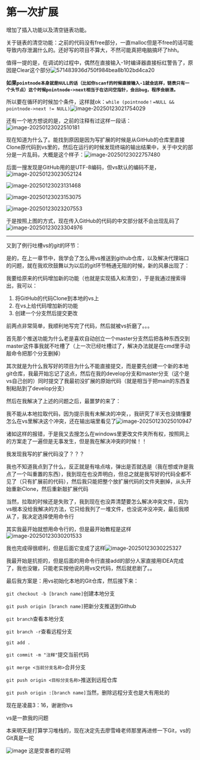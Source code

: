 # 第一次扩展

增加了插入功能以及清空链表功能。

关于链表的清空功能：之前的代码没有free部分，一直malloc但是不free的话可能导致内存泄漏什么的。还好写的项目不算大，不然可能真把电脑搞坏了hhh。

值得一提的是，在调试的过程中，偶然在直接输入-1时编译器直接标红警告了，原因是Clear这个部分![571483936d750f984bea8b102bd4ca20](https://cdn.jsdelivr.net/gh/xixiluyaoyao/Note/202501230207464.png)

**如果`pointnode本身就是NULL的话（比如你scanf的时候直接输入-1就会这样，链表只有一个头节点）这个时候pointnode->next相当于在访问空指针，会出bug，程序会崩溃。`**

所以要在循环的时候加个条件，这样就ok：`while (pointnode！=NULL && pointnode->next != NULL)`![image-20250123021754029](https://cdn.jsdelivr.net/gh/xixiluyaoyao/Code@develop/202501230221721.png)



还有一个地方想说的是，之前的注释有过这样一段话：![image-20250123022510181](https://cdn.jsdelivr.net/gh/xixiluyaoyao/Code@develop/202501230225309.png)

现在知道为什么了。能找到原因是因为写扩展的时候是从GitHub的仓库里直接Clone原代码到vs里的，然后在运行的时候发现终端的输出结果中，关于中文的部分是一片乱码，大概是这个样子：![image-20250123022757480](https://cdn.jsdelivr.net/gh/xixiluyaoyao/Code@develop/202501230227509.png)

后面一搜发现是GitHub用的是UTF-8编码，但vs默认的编码不是，![image-20250123023052124](https://cdn.jsdelivr.net/gh/xixiluyaoyao/Code@develop/202501230230183.png)

![image-20250123023131468](https://cdn.jsdelivr.net/gh/xixiluyaoyao/Code@develop/202501230231552.png)

![image-20250123023153075](https://cdn.jsdelivr.net/gh/xixiluyaoyao/Code@develop/202501230231314.png)

![image-20250123023207553](https://cdn.jsdelivr.net/gh/xixiluyaoyao/Code@develop/202501230232622.png)

于是按照上图的方式，现在传入GitHub的代码的中文部分就不会出现乱码了![image-20250123023304976](https://cdn.jsdelivr.net/gh/xixiluyaoyao/Code@develop/202501230233019.png)





------

又到了例行吐槽vs的git的环节：

是的，在上一章节中，我学会了怎么用vs推送到github仓库，以及解决代理端口的问题，就在我欢欣鼓舞以为以后的git环节畅通无阻的时候，新的风暴出现了：

我要给原来的代码增加新的功能（也就是实现插入和清空），于是我通过搜索得出，我可以：

1. 将GitHub的代码Clone到本地的vs上
2. 在vs上给代码增加新的功能
3. 创建一个分支然后提交更改



前两点非常简单，我顺利地写完了代码，然后就被vs折磨了。。。

首先那个推送功能为什么老是喜欢自动创立一个master分支然后把各种东西交到master这件事我就不吐槽了（上一次已经吐槽过了，解决办法就是在cmd里手动敲命令把那个分支删掉）

其次就是为什么我写好的项目为什么不能直接提交，而是要先创建一个新的本地git仓库，我最开始忘记了这点，然后在我的develop分支和master分支（这个是vs自己创的）同时提交了我最初没扩展的原始代码（就是相当于把main的东西复制粘贴到了develop分支）

然后在我解决了上述的问题之后，最噩梦的来了：

我不能从本地拉取代码，因为提示我有未解决的冲突，，我研究了半天也没搞懂要怎么在vs里解决这个冲突，还在输出端里看见了![image-20250123025010947](https://cdn.jsdelivr.net/gh/xixiluyaoyao/Code@develop/202501230250094.png)

诸如这样的报错，于是我又去搜怎么在windows里更改文件夹所有权，按照网上的方案走了一遍但是无事发生，但是我在解决冲突的时候！！

我发现我写的扩展代码没了？？？

我也不知道我点到了什么，反正就是有啥点啥，弹出是否就选是（我在想或许是我点了一个叫重置的东西），我到现在也没弄明白，但总之就是我写好的代码全都不见了（只有扩展前的代码），然后我只能把整个放扩展代码的文件夹删掉，从头开始重新Clone，然后重新敲扩展代码

当然，拉取的时候还是失败了，我到现在也没弄清楚要怎么解决冲突文件，因为vs根本没给我解决的方法，它只给我列了一堆文件，也没说冲没冲突，最后我顺从了，我决定选择使用命令行

其实我最开始就想用命令行的，但是最开始教程是这样![image-20250123030201533](https://cdn.jsdelivr.net/gh/xixiluyaoyao/Code@develop/202501230302754.png)

我也完成得很顺利，但是后面它变成了这样![image-20250123030225327](https://cdn.jsdelivr.net/gh/xixiluyaoyao/Code@develop/202501230302701.png)

我最开始是抗拒的，但是后面的用命令行直接add的部分人家直接用IDEA完成了，我也没辙，只能老实按他说的用vs交代码，然后就悲剧了。。

最后我方案是：用vs初始化本地的Git仓库，然后接下来：

`git checkout -b [branch name]`创建本地分支

`git push origin [branch name]`把新分支推送到Github

`git branch`查看本地分支

`git branch -r`查看远程分支

`git add .`

`git commit -m "注释"`提交当前代码

`git merge <当前分支名称>`合并分支

`git push origin <目标分支名称>`推送到远程仓库



`git push origin :[branch name]`当然，删除远程分支也是大有用处的



现在是凌晨3：16，谢谢你vs

vs是一款我的问题

本来明天是打算学习堆栈的，现在决定先去廖雪峰老师那里再进修一下Git，vs的Git真是一坨

![image](https://github.com/user-attachments/assets/67ed183f-b604-49fd-9f93-e58d9366d062)
这是受害者的证明
